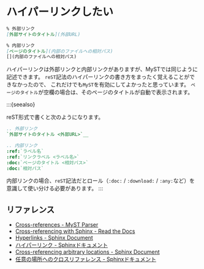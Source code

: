 # ハイパーリンクしたい

```md
% 外部リンク
[外部サイトのタイトル](外部URL)

% 内部リンク
[ページのタイトル](内部のファイルへの相対パス)
[](内部のファイルへの相対パス)
```

ハイパーリンクは外部リンクと内部リンクがありますが、MySTでは同じように記述できます。
``reST``記法のハイパーリンクの書き方をまったく覚えることができなかったので、
これだけでも``MyST``を有効にしてよかったと思っています。
``ページのタイトル``が空欄の場合は、そのページのタイトルが自動で表示されます。

:::{seealso}

reST形式で書くと次のようになります。

```rst
.. 外部リンク
`外部サイトのタイトル <外部URL>`__

.. 内部リンク
:ref:`ラベル名`
:ref:`リンクラベル <ラベル名>`
:doc:`ページのタイトル <相対パス>`
:doc:`相対パス`
```

内部リンクの場合、``reST``記法だとロール（``:doc:`` / ``:download:`` / ``:any:``など）を意識して使い分ける必要があります。
:::

## リファレンス

- [Cross-references - MyST Parser](https://myst-parser.readthedocs.io/en/latest/syntax/cross-referencing.html)
- [Cross-referencing with Sphinx - Read the Docs](https://docs.readthedocs.io/en/stable/guides/cross-referencing-with-sphinx.html)
- [Hyperlinks - Sphinx Document](https://www.sphinx-doc.org/en/master/usage/restructuredtext/basics.html#hyperlinks)
- [ハイパーリンク - Sphinxドキュメント](https://www.sphinx-doc.org/ja/master/usage/restructuredtext/basics.html#hyperlinks)
- [Cross-referencing arbitrary locations - Sphinx Document](https://www.sphinx-doc.org/en/master/usage/restructuredtext/roles.html#ref-role)
- [任意の場所へのクロスリファレンス - Sphinxドキュメント](https://www.sphinx-doc.org/ja/master/usage/restructuredtext/roles.html#ref-role)
